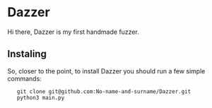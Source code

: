# Dazzer

Hi there, Dazzer is my first handmade fuzzer. 

## Instaling

So, closer to the point, to install Dazzer you should run a few simple commands:

```
   git clone git@github.com:No-name-and-surname/Dazzer.git 
   python3 main.py

```
      
